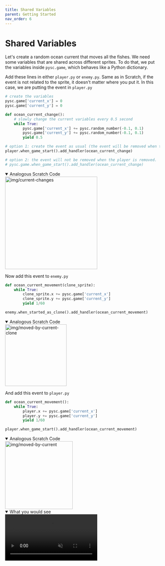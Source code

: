 ```yaml
---
title: Shared Variables
parent: Getting Started
nav_order: 6
---
```

# Shared Variables
Let's create a random ocean current that moves all the fishes. We need some variables that are shared across different sprites. To do that, we put the variables inside `pysc.game`, which behaves like a Python dictionary. 

Add these lines in either `player.py` or `enemy.py`. Same as in Scratch, if the event is not related to the sprite, it doesn't matter where you put it. In this case, we are putting the event in `player.py`

```python
# create the variables
pysc.game['current_x'] = 0
pysc.game['current_y'] = 0

def ocean_current_change():
    # slowly change the current variables every 0.5 second
    while True:
        pysc.game['current_x'] += pysc.random_number(-0.1, 0.1)
        pysc.game['current_y'] += pysc.random_number(-0.1, 0.1)
        yield 0.5

# option 1: create the event as usual (the event will be removed when the player is removed)
player.when_game_start().add_handler(ocean_current_change)

# option 2: the event will not be removed when the player is removed.
# pysc.game.when_game_start().add_handler(ocean_current_change)
```
<details open markdown="block">
  <summary>
    Analogous Scratch Code
  </summary>
  <img src="img/current-changes.png" alt="img/current-changes" width="300"/>
</details>


Now add this event to `enemy.py`
```python
def ocean_current_movement(clone_sprite):
    while True:
        clone_sprite.x += pysc.game['current_x'] 
        clone_sprite.y += pysc.game['current_y'] 
        yield 1/60

enemy.when_started_as_clone().add_handler(ocean_current_movement)
```
<details open markdown="block">
  <summary>
    Analogous Scratch Code
  </summary>
  <img src="img/moved-by-current-clone.png" alt="img/moved-by-current-clone" width="200"/>
</details>



And add this event to `player.py`

```python
def ocean_current_movement():
    while True:
        player.x += pysc.game['current_x'] 
        player.y += pysc.game['current_y'] 
        yield 1/60

player.when_game_start().add_handler(ocean_current_movement)
```
<details open markdown="block">
  <summary>
    Analogous Scratch Code
  </summary>
  <img src="img/moved-by-current.png" alt="img/moved-by-current" width="220"/>
</details>

<details open markdown="block">
  <summary>
    What you would see 
  </summary>
  <video autoplay loop muted playsinline style="max-width: 100%;">
    <source src="vid/shared-variable-ocean-current.mp4" type="video/mp4">
    Your browser does not support the video tag.
    </video>    
</details>